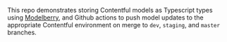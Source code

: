 This repo demonstrates storing Contentful models as Typescript types using [Modelberry](https://www.modelberry.com/), 
and Github actions to push model updates to the appropriate Contentful environment on merge to `dev`, `staging`, and `master` branches.
